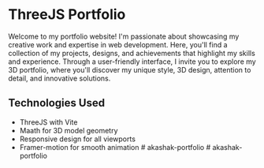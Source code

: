 # ThreeJS Portfolio

Welcome to my portfolio website! I'm passionate about showcasing my creative work and expertise in web development. Here, you'll find a collection of my projects, designs, and achievements that highlight my skills and experience. Through a user-friendly interface, I invite you to explore my 3D portfolio, where you'll discover my unique style, 3D design, attention to detail, and innovative solutions.

## Technologies Used

- ThreeJS with Vite
- Maath for 3D model geometry
- Responsive design for all viewports
- Framer-motion for smooth animation
#   a k a s h a k - p o r t f o l i o  
 #   a k a s h a k - p o r t f o l i o  
 
